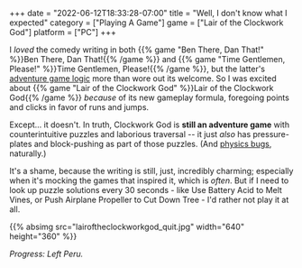 +++
date = "2022-06-12T18:33:28-07:00"
title = "Well, I don't know what I expected"
category = ["Playing A Game"]
game = ["Lair of the Clockwork God"]
platform = ["PC"]
+++

I <i>loved</i> the comedy writing in both {{% game "Ben There, Dan That!" %}}Ben There, Dan That!{{% /game %}} and {{% game "Time Gentlemen, Please!" %}}Time Gentlemen, Please!{{% /game %}}, but the latter's <a href="https://tvtropes.org/pmwiki/pmwiki.php/Main/MoonLogicPuzzle">adventure game logic</a> more than wore out its welcome.  So I was excited about {{% game "Lair of the Clockwork God" %}}Lair of the Clockwork God{{% /game %}} <i>because</i> of its new gameplay formula, foregoing points and clicks in favor of runs and jumps.

Except... it doesn't.  In truth, Clockwork God is <b>still an adventure game</b> with counterintuitive puzzles and laborious traversal -- it just <i>also</i> has pressure-plates and block-pushing as part of those puzzles.  (And <a href="https://steamcommunity.com/app/1060600/discussions/0/3111395113763947812/">physics bugs</a>, naturally.)

It's a shame, because the writing is still, just, incredibly charming; especially when it's mocking the games that inspired it, which is <i>often</i>.  But if I need to look up puzzle solutions every 30 seconds - like Use Battery Acid to Melt Vines, or Push Airplane Propeller to Cut Down Tree - I'd rather not play it at all.

{{% absimg src="lairoftheclockworkgod_quit.jpg" width="640" height="360" %}}

<i>Progress: Left Peru.</i>
